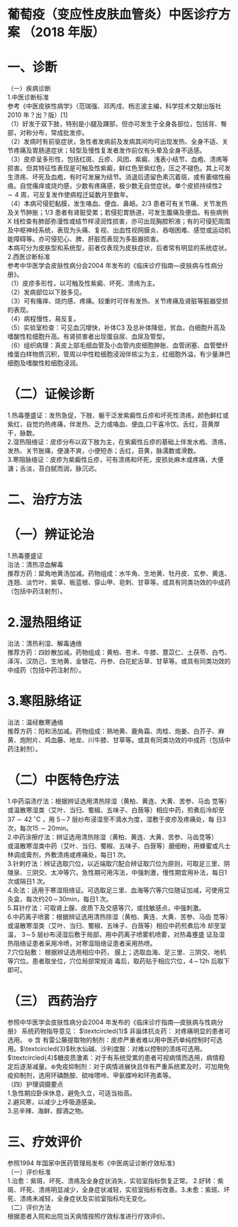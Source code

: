 # 葡萄疫（变应性皮肤血管炎）中医诊疗方案 （2018 年版）  
# 一、诊断  
（一）疾病诊断  
1.中医诊断标准  
参考《中医皮肤性病学》（范瑞强、邓丙戌、杨志波主编，科学技术文献出版社2010 年？出？版）[1]  
（1）好发于双下肢，特别是小腿及踝部，但亦可发生于全身各部位，包括背、臀部，对称分布，常成批发疹。  
（2）发病时有前驱症状，急性者发病前及发病其间均可出现发热、全身不适、关节疼痛及胃肠道症状；轻型及慢性复发者发作前仅有头晕及全身不适感。  
（3）皮疹呈多形性，包括红斑、丘疹、风团、紫癜、浅表小结节、血疱、溃疡等损害。但其特征性表现是可触及性紫癜，鲜红色至紫红色，压之不褪色。其上可发生溃疡、坏死及血疱，有时可发展为结节。消退后遗留色素沉着斑，或有萎缩性瘢痕。自觉瘙痒或烧灼感，少数有疼痛感，极少数无自觉症状。单个皮损持续性$2{\sim}4$ 周，可反复发作使病程迁延数月至数年。  
（4）本病可侵犯黏膜，发生咯血、便血、鼻衄。2/3 患者可有关节痛、关节发热及关节肿胀；$1/3$ 患者有肾脏受累；若侵犯胃肠道，可发生腹痛及便血。有些病例X 线检查有肺部弥漫性或结节样浸润性损害，亦可出现胸腔积液；有的可侵犯周围及中枢神经系统，表现为头痛、复视、出血性视网膜炎、吞咽困难、感觉或运动机能障碍等。亦可侵犯心、脾、肝脏而表现为多脏器损害。  
本病可分为皮肤型和系统型，前者仅表现为皮肤症状，后者常有明显的系统症状。  
2.西医诊断标准  
参考中华医学会皮肤性病分会2004 年发布的《临床诊疗指南—皮肤病与性病分册》。  
（1）皮疹多形性，以可触及性紫癜、坏死、溃疡为主。  
（2）发病部位以下肢多见。  
（3）可有瘙痒、烧灼感、疼痛。较重时可伴有发热、关节疼痛及肾脏等脏器受损的表现。  
（4）病程慢性，易反复。  
（5）实验室检查：可见血沉增快，补体C3 及总补体降低，贫血，白细胞升高及嗜酸性粒细胞升高。有肾损害者出现蛋自尿、血尿及管型。  
（6）组织病理：真皮上部毛细血管及小血管内皮细胞肿胀、血管闭塞、血管壁纤维蛋白样物质沉积，管周以中性粒细胞浸润伴核尘为主，红细胞外溢，有少量淋巴细胞及嗜酸性粒细胞浸润。  
# （二）证候诊断  
1.热毒壅盛证：发热急促，下肢、躯干泛发紫癜性丘疹和坏死性溃疡，颜色鲜红或紫红，自觉灼热疼痛，伴发热、乏力或咯血、便血,口干喜冷饮。舌红，苔黄厚干，脉数。  
2.湿热阻络证：皮疹分布以双下肢为主，在紫癜性丘疹的基础上伴发水疱、溃疡，发热、关节胀痛，便溏不爽，小便短赤；舌红，苔黄，脉濡数或滑数。  
3.寒阻脉络证：皮疹为紫癜性丘疹，可有溃疡和坏死，皮损处麻木或疼痛，大便溏；舌淡，苔白腻而润，脉沉迟。  
# 二、治疗方法  
# （一）辨证论治  
1.热毒壅盛证  
治法：清热凉血解毒  
推荐方药：犀角地黄汤加减。药物组成：水牛角、生地黄、牡丹皮、玄参、黄连、连翘、淡竹叶、紫草、板蓝根、穿山甲、皂刺、甘草等。或具有同类功效的中成药（包括中药注射剂）。  
# 2.湿热阻络证  
治法：清热利湿、解毒通络  
推荐方药：四妙散加减。药物组成：黄柏、苍术、牛膝、薏苡仁、土茯苓、白芍、泽泻、汉防己、生地黄、金银花、丹参、白花蛇舌草、甘草等。或具有同类功效的中成药（包括中药注射剂）。  
# 3.寒阻脉络证  
治法：温经散寒通络  
推荐方药：阳和汤加减。药物组成：熟地黄、鹿角霜、肉桂、炮姜、白芥子、麻黄、炮附片、鸡血藤、地龙、川牛膝、甘草等。或具有同类功效的中成药（包括中药注射剂）。  
# （二）中医特色疗法  
1.中药溻渍疗法：根据辨证选用清热除湿（黄柏、黄连、大黄、苦参、马齿 苋等）或温散寒湿类（艾叶、当归、蜀椒、五味子、白蔹等）相应中药，煎煮后冷却至 $37{\sim}42\,^{\circ}\mathrm{C}$ ，用 $5\!\sim\!7$  层纱布浸湿至不滴水为度，湿敷于皮疹及疼痛处，每 日3 次，每次$15{\sim}20\mathrm{min}$。  
2.中药涂擦疗法：辨证选用清热除湿（黄柏、黄连、大黄、苦参、马齿苋等）  
或温散寒湿类中药（艾叶、当归、蜀椒、五味子、白蔹等）磨细粉，用蜂蜜或凡士林调成膏剂，外敷溃疡或疼痛处，每日1 次。  
3.针刺疗法：辨证选取穴位，以近端取穴配合辨证取穴位为原则，可取足三里、阴陵泉、三阴交、太冲等穴，急性期可用泻法，中强刺激，慢性期宜用补法，每日1 次或隔日1 次。  
4.灸法：适用于寒湿阻络证。可选取足三里、血海等穴等穴位随证加减，可使用艾灸盒，每次约$20\!\sim\!30\mathrm{min}$，每日1 次。  
5.耳针疗法：可取肾上腺、皮质下及交感等穴，或找敏感点，中强刺激。  
6.中药离子喷雾：根据辨证选用清热除湿（黄柏、黄连、大黄、苦参、马齿 苋等）或温散寒湿类（艾叶、当归、蜀椒、五味子、白蔹等）相应中药煎煮后冷 却至室温， $3\!\sim\!5$  层纱布浸湿后敷于局部，用中药离子喷雾机喷雾，对热毒壅盛 证及湿热阻络证患者采用冷喷，对寒湿阻络证患者采用热喷。  
7.穴位贴敷： 根据辨证选用相应中药， 膜上；选取血海、足三里、三阴交、地机等穴位。患者取坐位，穴位局部常规消 毒后，取药贴于相应穴位，$4\!\sim\!12\mathrm{h}$ 后取下即可。  
# （三） 西药治疗  
参照中华医学会皮肤性病分会2004 年发布的《临床诊疗指南—皮肤病与性病分册》 系统药物指导意见： $\textcircled{1}$ 非甾体抗炎药： 对疼痛明显的患者可选用。 $\circledcirc$  含 有雷公藤提取物的制剂：皮疹严重者难以用中医药单纯控制时可选用。$\textcircled{3}$秋水仙碱、沙利度胺：对难以控制的溃疡可选用。$\textcircled{4}$糖皮质激素：对于有系统受累的患者可视病情而选用，病情稳定后逐渐减量。$\circledast$免疫抑制剂：对于病情进展快且伴有严重系统累及时，可加用免疫抑制剂，选用环磷酰胺、硫唑嘌呤、甲氨蝶呤和环孢素等。  
（四）护理调摄要点  
1.急性期应卧床休息，避免久立，可适当抬高。  
2.避风寒，以减少上呼吸道感染。  
3.忌辛辣、海鲜、醇酒之物。  
# 三、疗效评价  
参照1994 年国家中医药管理局发布《中医病证诊断疗效标准》  
（一）评价标准  
1.治愈：紫斑、坏死、溃疡及全身症状消失，实验室指标恢复正常。 2.好转：紫斑、坏死、溃疡明显减少，全身症状减轻，实验室指标有改善。3.未愈：紫斑、坏死、溃疡未减轻，全身症状及实验室指标均无变化。  
（二）评价方法  
根据患者入院和出院当天病情按照疗效标准进行疗效评价。  
